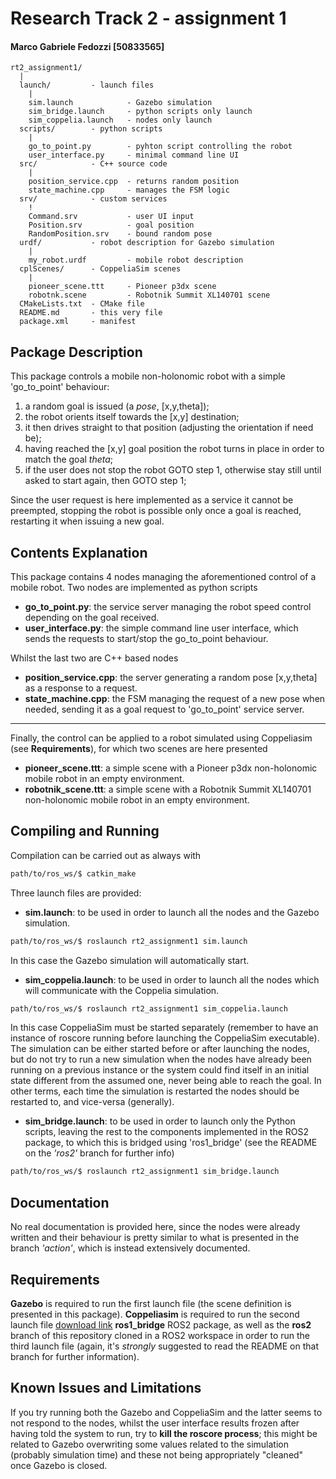 # Research Track 2 - assignment 1

#### Marco Gabriele Fedozzi [50833565]

```
rt2_assignment1/
  |
  launch/         - launch files
    |
    sim.launch            - Gazebo simulation
    sim_bridge.launch     - python scripts only launch
    sim_coppelia.launch   - nodes only launch
  scripts/        - python scripts
    |
    go_to_point.py        - pyhton script controlling the robot
    user_interface.py     - minimal command line UI
  src/            - C++ source code
    |
    position_service.cpp  - returns random position
    state_machine.cpp     - manages the FSM logic
  srv/            - custom services
    !
    Command.srv           - user UI input
    Position.srv          - goal position
    RandomPosition.srv    - bound random pose
  urdf/           - robot description for Gazebo simulation
    |
    my_robot.urdf         - mobile robot description
  cplScenes/      - CoppeliaSim scenes
    |
    pioneer_scene.ttt     - Pioneer p3dx scene
    robotnk.scene         - Robotnik Summit XL140701 scene
  CMakeLists.txt  - CMake file
  README.md       - this very file
  package.xml     - manifest
```

## Package Description

This package controls a mobile non-holonomic robot with a simple 'go_to_point' behaviour:
1. a random goal is issued (a _pose_, [x,y,theta]);
2. the robot orients itself towards the [x,y] destination;
3. it then drives straight to that position (adjusting the orientation if need be);
4. having reached the [x,y] goal position the robot turns in place in order to match the goal _theta_;
5. if the user does not stop the robot GOTO step 1, otherwise stay still until asked to start again, then GOTO step 1;

Since the user request is here implemented as a service it cannot be preempted, stopping the robot is possible only once a goal is reached, restarting it when issuing a new goal.

## Contents Explanation

This package contains 4 nodes managing the aforementioned control of a mobile robot.
Two nodes are implemented as python scripts
- **go_to_point.py**: the service server managing the robot speed control depending on the goal received.
- **user_interface.py**:  the simple command line user interface, which sends the requests to start/stop the go_to_point behaviour.

Whilst the last two are C++ based nodes
- **position_service.cpp**: the server generating a random pose [x,y,theta] as a response to a request.
- **state_machine.cpp**:  the FSM managing the request of a new pose when needed, sending it as a goal request to 'go_to_point' service server.

---

Finally, the control can be applied to a robot simulated using Coppeliasim (see **Requirements**), for which two scenes are here presented
- **pioneer_scene.ttt**: a simple scene with a Pioneer p3dx non-holonomic mobile robot in an empty environment.
- **robotnik_scene.ttt**: a simple scene with a Robotnik Summit XL140701 non-holonomic mobile robot in an empty environment.

## Compiling and Running

Compilation can be carried out as always with
```bash
path/to/ros_ws/$ catkin_make
```

Three launch files are provided:
- **sim.launch**: to be used in order to launch all the nodes and the Gazebo simulation.
```bash
path/to/ros_ws/$ roslaunch rt2_assignment1 sim.launch
```
In this case the Gazebo simulation will automatically start.

- **sim_coppelia.launch**: to be used in order to launch all the nodes which will communicate with the Coppelia simulation.
```bash
path/to/ros_ws/$ roslaunch rt2_assignment1 sim_coppelia.launch
```
In this case CoppeliaSim must be started separately (remember to have an instance of roscore running before launching the CoppeliaSim executable). The simulation can be either started before or after launching the nodes, but do not try to run a new simulation when the nodes have already been running on a previous instance or the system could find itself in an initial state different from the assumed one, never being able to reach the goal. In other terms, each time the simulation is restarted the nodes should be restarted to, and vice-versa (generally).

- **sim_bridge.launch**: to be used in order to launch only the Python scripts, leaving the rest to the components implemented in the ROS2 package, to which this is bridged using 'ros1_bridge' (see the README on the _'ros2'_ branch for further info)
```bash
path/to/ros_ws/$ roslaunch rt2_assignment1 sim_bridge.launch
```

## Documentation

No real documentation is provided here, since the nodes were already written and their behaviour is pretty similar to what is presented in the branch _'action'_, which is instead extensively documented.

## Requirements

**Gazebo** is required to run the first launch file (the scene definition is presented in this package).
**Coppeliasim** is required to run the second launch file [download link](http://www.coppeliarobotics.com/downloads.html)
**ros1_bridge** ROS2 package, as well as the **ros2** branch of this repository cloned in a ROS2 workspace in order to run the third launch file (again, it's _strongly_ suggested to read the README on that branch for further information).

## Known Issues and Limitations

If you try running both the Gazebo and CoppeliaSim and the latter seems to not respond to the nodes, whilst the user interface results frozen after having told the system to run, try to **kill the roscore process**; this might be related to Gazebo overwriting some values related to the simulation (probably simulation time) and these not being appropriately "cleaned" once Gazebo is closed.
